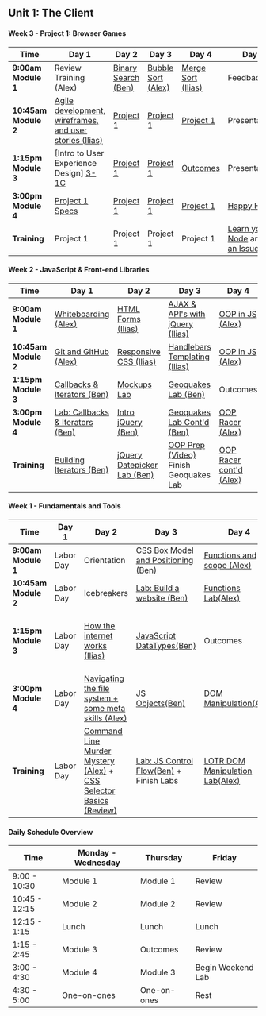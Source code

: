 <!--## Unit 4: Client-side Frameworks-->

<!--#### Week 12: Project 4-->

<!--Time | Day 1                                 | Day 2                                               | Day 3                                              | Day 4                                     | Day 5-->
<!------- | --------------------------------      | -------------------------------------               | ------------------------------------               | ----------------------------------------  | ------------------------------------->
<!--**9:30am** | [Scrum][12-1A] | [Scrum][12-2A] | [Scrum][12-3A] | [Project Work][12-4A] | [Sleep][12-5A]-->
<!--**9:45am** | [Project Work][12-1B] | [Project Work][12-2B] | [Project Work][12-3B] | [Project Work][12-4B] | [Sleep][12-5B]  -->
<!--**11am** |[Mock Interviews][12-1C] | [Mock Interviews][12-2C] | [Project Work][12-3C] | [Project Work][12-4C] | [Outcomes][12-5C]-->
<!--**1:30pm - 5pm** |[Project Work][12-1D] | [Project Work][12-2D] | [Project Work][12-3D] | [Presentations][12-4D] | 1:00 PM [Final Survey, Certificates, and Recap][12-5D]-->
<!--**Homework** |[Project Work][12-1E] | [Project Work][12-2E] | [Project Work][12-3E] | [Presentations][12-4E] | 4:00 PM[ Happy Hour][12-5E]-->

<!--[12-1A]: # " "-->
<!--[12-1B]: # " "-->
<!--[12-1C]: # " "-->
<!--[12-1D]: # " "-->
<!--[12-1E]: # " "-->

<!--[12-2A]: # " "-->
<!--[12-2B]: # " "-->
<!--[12-2C]: # " "-->
<!--[12-2D]: # " "-->
<!--[12-2E]: # " "-->

<!--[12-3A]: # " "-->
<!--[12-3B]: # " "-->
<!--[12-3C]: # " "-->
<!--[12-3D]: # " "-->
<!--[12-3E]: # " "-->

<!--[12-4A]: # " "-->
<!--[12-4B]: # " "-->
<!--[12-4C]: # " "-->
<!--[12-4D]: # " "-->
<!--[12-4E]: # " "-->

<!--[12-5A]: # " "-->
<!--[12-5B]: # " "-->
<!--[12-5C]: # " "-->
<!--[12-5D]: # " "-->
<!--[12-5E]: # " "-->

<!--#### Week 11: Decoupled Client / Server & More-->

<!--Time | Day 1                                 | Day 2                                               | Day 3                                              | Day 4                                     | Day 5-->
<!------- | --------------------------------      | -------------------------------------               | ------------------------------------               | ----------------------------------------  | ------------------------------------->
<!--**9:17am Module 1** | [Science Fair (Group)][11-1A] |[Rails API mode (Alex)][11-2A]  | [Lightning Talks][11-3C]  | [Project 4 Intro][11-5A] | Project 4 |-->
<!--**10:45am Module 2** | [ngAnimate (Ben)][11-1B] | [Rangular Lab (Alex)][11-2B] | [Lightning Talks][11-3C] | Planning | Outcomes |-->
<!--**1:30pm Module 3** | [Not-so-MEAN Express API (Ben)][11-1C] | [Gulp (Ilias)][11-2C] | [Lightning Talks][11-3C] | Approvals | Project 4 | [Approvals][11-5C] |-->
<!--**3:00pm Module 4** | [Not-so-MEAN Angular][11-1D] | [React (Ilias)][11-2D] | [Redux (Ilias)][11-3D] | Approvals | Project 4 | [Outcomes][11-5D] |-->
<!--**Homework** |  [Lightning Talks Prep][11-1E] | [Lightning Talks Prep][11-2E] | Project Ideation | Project 4 | Project 4 |-->

<!--#### Extra Lab for Auth in Angular: [angular-auth-satellizer](https://github.com/sf-wdi-gaia/angular-auth-satellizer) -->

<!--[11-1A]: # "Science Fair"-->
<!--[11-1B]: https://github.com/sf-wdi-gaia/angular-animations-intro "ngAnimate"-->
<!--[11-1C]: https://github.com/sf-wdi-gaia/express-flashcards-api "Not-so-MEAN Express API"-->
<!--[11-1D]: https://github.com/sf-wdi-gaia/animated-cards/tree/has-directive-method "Not-so-MEAN Angular"-->
<!--[11-1E]: # " "-->

<!--[11-2A]: https://github.com/sf-wdi-gaia/rails-api-lesson/blob/master/readme.md "Rails API mode"-->
<!--[11-2B]: https://github.com/sf-wdi-gaia/rails-api-lab "Rangular"-->
<!--[11-2C]: https://github.com/sf-wdi-gaia/gulp "Gulp"-->
<!--[11-2D]: https://github.com/sf-wdi-gaia/react "React"-->
<!--[11-2E]: # " "-->

<!--[11-3A]: # "Rangular Lesson"-->
<!--[11-3B]: # "Rangular Lab"-->
<!--[11-3C]: https://github.com/sf-wdi-gaia/lighting-talks "Lighting Talks"-->
<!--[11-3D]: https://github.com/sf-wdi-gaia/redux "Redux"-->
<!--[11-3E]: # " "-->

<!--[11-4A]: # " "-->
<!--[11-4B]: # " "-->
<!--[11-4C]: # "Project 4"-->
<!--[11-4D]: # " "-->
<!--[11-4E]: # " "-->

<!--[11-5A]: https://github.com/sf-wdi-gaia/project-4 " "-->
<!--[11-5B]: # " "-->
<!--[11-5C]: # " "-->
<!--[11-5D]: # " "-->
<!--[11-5E]: # " "-->

<!--#### Week 10: Angular-->

<!--Time | Day 1                           | Day 2                                               | Day 3                                              | Day 4                                     | Day 5-->
<!------- | --------------------------------      | -------------------------------------               | ------------------------------------               | ----------------------------------------  | ------------------------------------->
<!--**9:17am Module 1** | July 4th | [Intro to Angular (Ilias)][10-1A] | [Angular Hangman (Ilias)][10-2A] | [Routing (Ben)][10-3A] | [Firebase (Ilias)][10-5A] |-->
<!--**10:45am Module 2** | July 4th |[Angular LAB (Ilias)][10-1B] | [Angular Hangman (Ilias)][10-2B] | [Wine App (Ben)][10-3B] | [Outcomes][10-5B]-->
<!--**1:30pm Module 3** | July 4th |[Directives Lesson (Ben)][10-1C] | [$http and promises (Alex)][10-2C] | [$resource (Alex)][10-3C] | [Review][10-5C]-->
<!--**3:00pm Module 4** | July 4th |[Directives Lab (Ben)][10-1D] | [$http LAB (Alex)][10-2D] | [Refactor Wine App (Alex)][10-3D] | [Rapid Prototyping][10-5D]-->
<!--**Homework** | July 4th |[Finish Labs][10-1E] | ui-router vs ngRoute readings: [#1][10-2E] + [#2][10-2F] + [#3][10-2G] | [Finish Labs][10-3E] | [Rapid Prototyping][10-5E] and [Lightning Talk Research][10-5F]-->

<!--[10-1A]: https://github.com/sf-wdi-gaia/angular-intro "Intro to Angular"-->
<!--[10-1B]: https://github.com/sf-wdi-gaia/angular-intro "Intro to Angular Lab"-->
<!--[10-1C]: https://github.com/sf-wdi-gaia/angular-directives-lesson "Directives Lesson"-->
<!--[10-1D]: https://github.com/sf-wdi-gaia/angular-directives-lab "Directives Lab"-->
<!--[10-1E]: # "Homework"-->

<!--[10-2A]: https://github.com/sf-wdi-gaia/ng-hangman "Angular Hangman"-->
<!--[10-2B]: https://github.com/sf-wdi-gaia/ng-hangman "Angular Hangman"-->
<!--[10-2C]: https://github.com/sf-wdi-gaia/http-workshop "$http and promises"-->
<!--[10-2D]: https://github.com/sf-wdi-gaia/http-lab "$http lab"-->
<!--[10-2E]: http://stackoverflow.com/questions/21023763/angularjs-difference-between-angular-route-and-angular-ui-router "ui-router vs ngRoute"-->
<!--[10-2F]: https://prezi.com/dfwwmbkk2-ac/ng-route-vs-ui-router/ "ui-router vs ngRoute"-->
<!--[10-2G]: http://www.amasik.com/angularjs-ngroute-vs-ui-router/ "ui-router vs ngRoute"-->

<!--[10-3A]: https://github.com/sf-wdi-gaia/angular_routing_lab "Routing"-->
<!--[10-3B]: https://github.com/sf-wdi-gaia/angular_routing_lab "Wine App"-->
<!--[10-3C]: https://github.com/sf-wdi-gaia/angular-resource "ngResource"-->
<!--[10-3D]: # "Book App"-->
<!--[10-3E]: # "reading"-->

<!--[10-4A]: # "MEAN Stack"-->
<!--[10-4B]: # "MEAN ToDo"-->
<!--[10-4C]: # "Animations"-->
<!--[10-4D]: # "Firebase"-->
<!--[10-4E]: # "Animations Readme"-->

<!--[10-5A]: https://github.com/sf-wdi-gaia/ng-firebase "Firebase"-->
<!--[10-5B]: # "Outcomes" -->
<!--[10-5C]: https://github.com/sf-wdi-gaia/questions-in-a-hat/blob/master/week-10.md "Review / Questions in a Hat"-->
<!--[10-5D]: https://github.com/sf-wdi-gaia/rapid-prototype/blob/master/readme.md "Rapid Prototyping"-->
<!--[10-5E]: https://github.com/sf-wdi-gaia/rapid-prototype/blob/master/readme.md "Rapid Prototype Weekend Lab"-->
<!--[10-5F]: https://github.com/sf-wdi-gaia/lighting-talks "Lightning Talk Research"-->

<!--## Unit 3: Ruby on Rails-->

<!--#### Week 9: Rails Group Projects-->

<!--Time | Day 1                                 | Day 2                                               | Day 3                                              | Day 4                                     | Day 5-->
<!------- | --------------------------------      | -------------------------------------               | ------------------------------------               | ----------------------------------------  | ------------------------------------->
<!--**9:30am Module 1** | Project 3 | CS Topics: [String Matching][9-1A] (Alex) | CS Topics: [String Matching Pt 2][9-1A] (Alex) | CS Topics: [Auth Math Concepts][9-4B] (Ben) | [Project 3 Wrap-up][9-5A]-->
<!--**10:30am Module 2** | Project 3 | Project 3 | Project 3 | Project 3 | [Project 3 Presentations][9-5B] / 11:30 Outcomes | -->
<!--**1:30pm Module 3** | [Unit Testing with rspec-rails][9-1C] (Brianna) | Project 3 | Project 3 | Project 3 | [Presentations][9-5C] |-->
<!--**3:00pm Module 4** | Project 3 | Project 3 | Project 3 | Project 3 | [][9-5C] |-->
<!--**Homework** | Project 3 | Project 3 | Project 3 | Project 3 | [Look over the Angular Documentation][9-5E] + [Check out this blog][9-5F] + [Check out this Lab][9-5G]-->

<!--[9-1A]: https://github.com/sf-wdi-gaia/string-matching "String Sorting"-->
<!--[9-1C]: https://github.com/sf-wdi-gaia/rspec-rails-testing "Unit Testing with rspec-rails"-->
<!--[9-2A]: w09/d02/m1-linked-lists/ "Linked Lists"-->
<!--[9-3A]: w09/d03/m1-trees "Trees"-->
<!--[9-4A]: w09/d03/m2-dfs-bfs "Searching Trees"-->
<!--[9-4B]: https://github.com/sf-wdi-gaia/russian-postal-system-puzzle "Russian Postal Puzzle"-->
<!--[9-5A]: # "Project 3 Finishing Touches"-->
<!--[9-5B]: # "Project 3 Presentations"-->
<!--[9-5C]: # "Outcomes"-->
<!--[9-5E]: https://docs.angularjs.org/guide/introduction "Angular Reading"-->
<!--[9-5F]: http://stephanebegaudeau.tumblr.com/post/48776908163/everything-you-need-to-understand-to-start-with-->
<!--[9-5G]: https://github.com/sf-wdi-gaia/intro_angular_challenges-->

<!--#### Week 8 - Project Vagabond-->

<!--Time | Day 1                                      | Day 2                                | Day 3                                      | Day 4                                      | Day 5-->
<!------- |--------------------------------    | ------------------------------ | ---------------------------------  | ---------------------------------   | ------------------------------------->
<!--**9:30am Module 1** | [Team-Client Meeting][8-1A] | [Stack and Queues (Brianna)][8-2A]  | [Linked Lists (Ben)][8-3A] |[ Trees (Brianna)][8-4A] | Presentations-->
<!-- **10:45am Module 2** | Project Vagabond | Project Vagabond  | Project Vagabond | Project Vagabond | Outcomes-->
<!--**1:30pm Module 3** |Project Vagabond| Project Vagabond | Project Vagabond | Project Vagabond |  Project 3 Pitches-->
<!--**3:00pm Module 4** | Project Vagabond |  Project Vagabond |  Project Vagabond |  Project Vagabond | Project 3 Approvals-->
<!--**Homework** | Project Vagabond | Project Vagabond | Project Vagabond | [Prepare Project 3 Pitch][8-4E] | [Project 3][8-5E]-->

<!--[8-1A]: https://github.com/sf-wdi-gaia/project-vagabond "Project Vagabond"-->

<!--[8-2A]: https://github.com/sf-wdi-gaia/stacks-and-queues "Stacks and Queues"-->

<!--[8-3A]: https://github.com/sf-wdi-gaia/linked-lists "Linked Lists"-->

<!--[8-4A]: https://github.com/sf-wdi-gaia/trees "Trees"-->

<!--[8-4E]: https://github.com/sf-wdi-gaia/project-03/blob/master/lightning-pitch.md "Project 3 Pitch"-->

<!--[8-5E]: https://github.com/sf-wdi-gaia/project-03 "Project 3"-->


<!--#### Week 7 - Ruby on Rails-->

<!-- Time | Day 1 |   Day 2   | Day 3   | Day 4 | Day  5  |-->
<!------- | -------- | --------------------------------                         | ------------------------------------                  | ------------------------------------     | ---------------------------------------   |-->
<!-- **9:17am Module 1** | [Ruby Pair Exercises (Alex)][7-1A]  | [Intro to Rails (Alex)][7-2A] | [Asset Pipeline Poem (Ben)][7-3A] | [Auth (Ilias)][7-4A]  |[Review (Alex)][7-5A]               |-->
<!-- **10:45am Module 2** | [OOP Wheel of Fortune (Alex)][7-1B]    | [Controllers and Routes (Alex)][7-2B] | [Rails Bog App (Ben)][7-3B] | [Auth Lab (Ilias)][7-4B]       | [Outcomes (Neda)][7-5B]    |-->
<!-- **1:30pm Module 3** | [Rspec and TDD (Ilias)][7-1C]   |  [Layouts and Partials (Ben)][7-2C]| [Validations and Errors (Ilias)][7-3C] | [Many to Many (Ben)][7-4C] |  [ Questions in a Hat (Ilias)][7-5C]   |-->
<!--**3:00pm Module 4** | [Rspec and TDD Lab (Ilias)][7-1D]     | [Rock n Rails (Ben)][7-2D] | [Validations and Errors Lab (Ilias)][7-3D] | [Many to Many (Ben)][7-4D] |  [Library App Weekend Lab (Annabelle)][7-5D]    |-->
<!--**Homework** | Finish Labs |  Finish Labs | Finish Labs + [Video: How not to store passwords](https://www.youtube.com/watch?v=8ZtInClXe1Q) |  Finish Labs | [Library App Weekend Lab (Annabelle)][7-5E] |-->


<!--[7-1A]:  https://github.com/sf-wdi-gaia/ruby-drills "Ruby Pair Exercises"-->
<!--[7-1B]:  https://github.com/sf-wdi-gaia/wheel_of_fortune "OOP Wheel of Fortune" -->
<!--[7-1C]: https://github.com/sf-wdi-gaia/rspec "Rspec and TDD Lesson"-->
<!--[7-1D]: https://github.com/sf-wdi-gaia/rspec "Rspec and TDD Lab"-->
<!--[7-1E]: # "Finish Labs"-->

<!--[7-2A]: https://github.com/sf-wdi-gaia/intro-to-rails "Intro to Rails"-->
<!--[7-2B]: https://github.com/sf-wdi-gaia/rails-controllers-and-routes "Controllers & Routes"-->
<!--[7-2C]: https://github.com/sf-wdi-gaia/rails-layouts-and-partials "Layouts & Partials"-->
<!--[7-2D]: https://github.com/sf-wdi-gaia/rock-n-rails "Rock n Rails"-->
<!--[7-2E]: https://github.com/sf-wdi-gaia/rock-n-rails "Rock n Rails"-->

<!--[7-3A]: https://github.com/sf-wdi-gaia/asset-pipeline-poem "Asset Pipeline"-->
<!--[7-3B]: https://github.com/sf-wdi-gaia/rails-bog-app "Bog App"-->
<!--[7-3C]: https://github.com/sf-wdi-gaia/rails-validations-errors "Validations and Errors"-->
<!--[7-3D]: https://github.com/sf-wdi-gaia/rails-validations-errors-lab "Validations and Errors Lab"-->
<!--[7-3E]: # "Finish Labs"-->

<!--[7-4A]: https://github.com/sf-wdi-gaia/rails-auth "Auth"-->
<!--[7-4B]: https://github.com/sf-wdi-gaia/rails-auth "More Auth"-->
<!--[7-4C]: https://github.com/sf-wdi-gaia/rails-many-to-many "Many to Many"-->
<!--[7-4D]: https://github.com/sf-wdi-gaia/rails-many-to-many "Many to Many"-->
<!--[7-4E]: # "Finish Labs"-->

<!--[7-5A]: # "Review"-->
<!--[7-5B]: # "Outcomes"-->
<!--[7-5C]: https://github.com/sf-wdi-gaia/questions-in-a-hat/blob/master/week-07.md "Questions in a Hat"-->
<!--[7-5D]: https://github.com/sf-wdi-gaia/library-app "Library App"-->
<!--[7-5E]: https://github.com/sf-wdi-gaia/library-app "Library App"-->

<!--## Unit 2: RESTful Applications-->

<!--#### Week 6 - Sinatra Single-Resource App-->

<!-- Time | Day 1 |   Day 2   | Day 3   | Day 4 | Day  5  |-->
<!------- | -------- | --------------------------------                         | ------------------------------------                  | ------------------------------------     | ---------------------------------------   |-->
<!-- **9:30am Module 1** | [Sinatra Relationships (Ben)][6-1A]  | [Username Generator (Ilias)][6-2A] | [Go Fish game (Alex)][6-3A] | Project 2  |      [Project 2 Presentations][6-5A]      |-->
<!-- **10:45am Module 2** | Project 2    | Project 2  | Project 2  | Project 2      | Outcomes     |-->
<!-- **1:30pm Module 3** |  Project 2    |   Project 2  |  Project 2   |  Project 2   | Project 2 Presentations  |-->
<!--**3:00pm Module 4** |  Project 2     | Project 2   |  Project 2   | Project 2 |  Happy Hour   |-->
<!--**Homework** | Homework | Homework | Homework | Homework |  [Rails for Zombies (spend ~2  hours)](http://railsforzombies.org/levels/1) |-->


<!--[6-1A]: https://github.com/sf-wdi-gaia/sinatra-relationships-lab "Sinatra Relationships"-->
<!--[6-2A]: https://github.com/sf-wdi-gaia/username-generator "Username Generator"-->
<!--[6-3A]: https://github.com/sf-wdi-gaia/go-fish-card-game "Go Fish Game"-->
<!--[6-5A]: https://github.com/sf-wdi-gaia/student-projects/blob/master/second-projects.md "second projects"-->


<!--Extra Resources:-->

<!--* [Deploy to Heroku](https://gist.github.com/awhit012/bd544c8c252434d1fe6fe01cbfa252d6)-->
<!--* [Method Organization in Sinatra](https://github.com/sf-wdi-gaia/sinatra-helper-methods)-->
<!--* [Debugging Ruby Applications](https://github.com/sf-wdi-gaia/debugging-ruby-applications)-->
<!--* [Seeding a Sinatra App](https://github.com/sf-wdi-gaia/sinatra-app-seed/blob/master/readme.md)-->
<!--* [Front-end Assets](https://github.com/sf-wdi-gaia/front-end-assets/blob/master/readme.md)-->

<!--#### Week 5 - Ruby and Sinatra-->

<!--Time | Day 0 | Day 1 | Day 2 | Day 3 | Day 4-->
<!------| -------------------------------- | ------------------------------------ | ------------------------------------ | --------------------------------------- | ------------------------------------->
<!--**9:17am Module 1** |Memorial Day | [Intro to Ruby (Alex)][5-1A] | [OOP Ruby (Ilias)][5-2A] |  [ActiveRecord Models (Ilias)][5-3A]       | [Review (Alex)][5-4A]-->
<!--**10:45am Module 2** | Memorial Day |  [Intro to Ruby Lab (Alex)][5-1B] | [OOP Ruby Lab (Ilias)][5-2B]   |    [ActiveRecord Models Lab (Ilias)][5-3B]     | Outcomes-->
<!--**1:30pm Module 3** | Memorial Day |  [Sinatra View Templating (Ben)][5-1C]| [Data Modeling (Alex)][5-2C] | [ActiveRecord (Ben)][5-3C]       | [Questions in a Hat (Ilias)][5-4C]-->
<!--**3:00pm Module 4** | Memorial Day |[Sinatra Controllers + Routes (Ben)][5-1D]  | [SQL (Alex)][5-2D]   |     [ActiveRecord Lab][5-3D]  | [Sinatra Project][5-4D]-->
<!--**Homework** | Memorial Day | [Sinatra Code Study + Ruby Grandma Exercise (Alex)][5-1E]  | [Carmen Sandiego Lab][5-2E]  | [Start Sinatra Project][5-3E]      | [Sinatra Project ][5-4E]-->

<!--[5-1A]: https://github.com/sf-wdi-gaia/intro-ruby "Intro to Ruby"-->
<!--[5-1B]: https://github.com/sf-wdi-gaia/ruby-koans "Intro to Ruby Lab"-->
<!--[5-1C]: https://github.com/sf-wdi-gaia/intro-sinatra "Sinatra Setup + Layouts & Templating"-->
<!--[5-1D]: https://github.com/sf-wdi-gaia/sinatra-controllers-and-routes "Controllers & RESTful Routing"-->
<!--[5-1E]: https://github.com/sf-wdi-gaia/deaf-grandma  "Sinatra Code Study + Ruby Grandma Exercise"-->

<!--[5-2A]: https://github.com/sf-wdi-gaia/ruby-oop "Ruby OOP Lesson"-->
<!--[5-2B]: https://github.com/sf-wdi-gaia/monkey-oop "Ruby OOP Lab"-->
<!--[5-2C]: https://github.com/sf-wdi-gaia/data-modeling "Relational Data Modeling"-->
<!--[5-2D]: https://github.com/sf-wdi-gaia/sql "SQL Select Lab"-->
<!--[5-2E]: https://github.com/sf-wdi-gaia/sql-carmen-sandiego "SQL"-->

<!--[5-3A]: https://github.com/sf-wdi-gaia/active-record-models "Building Models with ActiveRecord and Migrations"-->
<!--[5-3B]: https://github.com/sf-wdi-gaia/modeling-tunr "Models and Migrations Lab"-->
<!--[5-3C]: https://github.com/sf-wdi-gaia/active-record-methods-finders "ActiveRecord Methods and Finders"-->
<!--[5-3D]: https://github.com/sf-wdi-gaia/active-record-pizza-lab "ActiveRecord Finders lab"-->
<!--[5-3E]: https://github.com/sf-wdi-gaia/project-2 "Sinatra Project"-->

<!--[5-4A]: # "Review"-->
<!--[5-4B]: # "Outcomes"-->
<!--[5-4C]: # "Questions in a Hat"-->
<!--[5-4D]: #  "Weekend Sinatra app"-->
<!--[5-4E]: #  "Weekend Sinatra app"-->

<!--#### Week 4 - Node and Express-->

<!--Time | Day 1                                    | Day 2                                 | Day 3                                | Day 4                                    | Day 5-->
<!------- | --------------------------------         | ------------------------------------- | ------------------------------------ | ---------------------------------------- | ------------------------------------->
<!--**9:17am Module 1** | [Intro to Node.js (Ilias)][4-1A]         | [Intro to Mongo (Alex)][4-2A]             | [Views in Express (Ben)][4-3A]    | [Tune.ly][4-4A]               | [Review (Ben)][4-5A]-->
<!--**10:45am Module 2** |  [Intro to Express (Ilias)][4-1B]         | [Intro to Mongoose (Alex)][4-2B]              |    [Lab: Views in Express (Ben)][4-3B]   | [Tune.ly][4-4B]        | [Outcomes][4-5B]-->
<!--**1:30pm Module 3** | [Building Express routes part 1 (Ben)][4-1C]                        | [Data Organization in Mongo (Ilias)][4-2C] |[Lab: ToDo List App (Alex)][4-3C] | [Tune.ly][4-4C]     | [Questions in a Hat (Ilias)][4-5C]-->
<!--**3:00pm Module 4** | [Building Express Routes part 2 (Ben)][4-1D]                  | [Lab: Full Stack JavaScript (Ilias)][4-2D]|   [ Ajax OOP Refactor Lab (Alex)][4-3D]      | [Tune.ly][4-4D]       | [Personal API Lab (Alex)][4-4E]-->
<!--**Homework** | [More Express Routes][4-1E] | [Lab: Mongo][4-2E]   |   [Finish Labs][4-3B]   | No Homework! You earned a break! Go Warriors! | Finish Lab + [First 3 Chapters of Why's Guide][4-5E]-->


<!--[4-1A]: https://github.com/sf-wdi-gaia/nodejs "Intro to Node.js"-->
<!--[4-1B]: https://github.com/sf-wdi-gaia/express "Intro to Express.js"-->
<!--[4-1C]: https://github.com/sf-wdi-gaia/express-routing-lesson "Building Express Routes part 1"-->
<!--[4-1D]: https://github.com/sf-wdi-gaia/express-routing-lab "Building Express Routes part 2"-->
<!--[4-1E]: https://github.com/sf-wdi-gaia/more-express-routes "More Express Routes"-->

<!--[4-2A]: https://github.com/sf-wdi-gaia/mongo-intro "Intro to Node with Mongo"-->
<!--[4-2B]: https://github.com/sf-wdi-gaia/intro-mongoose "Mongo-backed models with Mongoose"-->
<!--[4-2C]: https://github.com/sf-wdi-gaia/mongo-structured-data "Data Organization in Mongo"-->
<!--[4-2D]: https://github.com/sf-wdi-gaia/mongoose-books-app "Full Stack JavaScript Lab"-->
<!--[4-2E]: #  "Connecting Express Routes to Mongo Lab"-->

<!--[4-3A]: https://github.com/sf-wdi-gaia/express-views-lesson "Views in Express Lesson"-->
<!--[4-3B]: https://github.com/sf-wdi-gaia/express-views-lab "Views in Express Lab"-->
<!--[4-3C]: https://github.com/sf-wdi-gaia/test-driven-todo-api "Todo Lab, Part 1"-->
<!--[4-3D]: https://github.com/sf-wdi-gaia/ajax-oop-refactor-lab "AJAX Lesson"-->
<!--[4-3E]: # "Todo Lab, Part 2"-->

<!--[4-4A]: https://github.com/sf-wdi-gaia/tunely "Tunely"-->
<!--[4-4B]: https://github.com/sf-wdi-gaia/tunely "Tunely"-->
<!--[4-4C]: https://github.com/sf-wdi-gaia/tunely "Tunely"-->
<!--[4-4D]: https://github.com/sf-wdi-gaia/tunely "Tunely"-->
<!--[4-4E]: https://github.com/sf-wdi-gaia/express-personal-api "Tunely"-->

<!--[4-5A]: # "Review"-->
<!--[4-5B]: # "Outcomes"-->
<!--[4-5C]: https://github.com/sf-wdi-gaia/questions-in-a-hat/blob/master/week-04.md "Questions in a Hat"-->
<!--[4-5D]: # "Personal API Weekend Lab"-->
<!--[4-5E]: http://poignant.guide/book/chapter-1 "Personal API Weekend Lab"-->



## Unit 1: The Client

#### Week 3 - Project 1:  Browser Games

Time | Day 1                                      | Day 2                                | Day 3                                      | Day 4                                      | Day 5
----- |--------------------------------    | ------------------------------ | ---------------------------------  | ---------------------------------   | -----------------------------------
**9:00am Module 1** | Review Training (Alex)| [Binary Search (Ben)][3-2A]  | [Bubble Sort (Alex)][3-3A] |[ Merge Sort (Ilias)][3-4A] | Feedback
 **10:45am Module 2** |[Agile development, wireframes, and user stories (Ilias)][3-1B]| [Project 1][3-2B]  | [Project 1][3-3B] | [Project 1][3-4B]| Presentations
**1:15pm Module 3** |[Intro to User Experience Design] [3-1C]| [Project 1][3-2C]  | [Project 1][3-3C] | [Outcomes][3-4C] |  Presentations
**3:00pm Module 4** | [Project 1 Specs][3-1D] |  [Project 1][3-2D]|  [Project 1][3-3D]|  [Project 1][3-4D]| [Happy Hour][3-5D]
**Training** | Project 1 | Project 1 | Project 1 | Project 1 | [Learn you Node][3-5E] and [Fix an Issue][3-5F]

[3-1A]: # "Review Training"
[3-1B]: https://github.com/sf-wdi-gaia/software-development-best-practices "Agile development, wireframes, and user stories"
<!-- https://github.com/sf-wdi-gaia/sass-intro "SASS Lesson" -->

[3-1C]: # "Intro to User Experience Design"
[3-1D]: https://github.com/sf-wdi-gaia/project-1 "Project 1 Specs"

[3-2A]: https://github.com/sf-wdi-gaia/binary-search "Binary Search"
[3-2B]: # "Project 1"
[3-2C]: # "Project 1"
[3-2D]: # "Project 1"

[3-3A]: https://github.com/sf-wdi-gaia/bubble-sort "Bubble Sort"
[3-3B]: # "Project 1"
[3-3C]: # "Project 1"
[3-3D]: # "Project 1"

[3-4A]: https://github.com/sf-wdi-gaia/merge-sort "Merge Sort"
[3-4B]: # "Project 1"
[3-4C]: # "Outcomes"
[3-4D]: # "Project 1"

[3-5A]: # "Presentations"
[3-5B]: # "Presentations"
[3-5C]: # "Review"
[3-5D]: # "Happy Hour"
[3-5E]: https://github.com/workshopper/learnyounode "Learn you Node"
[3-5F]: https://github.com/sf-wdi-gaia/create-an-issue-project1 "Fix an issue"

#### Week 2 - JavaScript & Front-end Libraries

Time |Day 1                                      | Day 2                                | Day 3                                      | Day 4                                      | Day 5
----- |--------------------------------           | ------------------------------------ | ------------------------------------       | ---------------------------------------    | -----------------------------------
 **9:00am Module 1** | [Whiteboarding (Alex)][2-1A] |      [HTML Forms (Ilias)][2-2A]                |  [AJAX & API's with jQuery (Ilias)][2-3A]   |  [OOP in JS (Alex)][2-4A]     | [Assesment (Ilias)][2-5A]
 **10:45am Module 2** |[Git and GitHub (Alex)][2-1B]      |   [Responsive CSS (Ilias)][2-2B]  |    [Handlebars Templating (Ilias)][2-3B]  |    [OOP in JS (Alex)][2-4B]    | Review (Ilias)
**1:15pm Module 3** |[Callbacks & Iterators (Ben)][2-1C]         |   [Mockups Lab][2-2C] |    [Geoquakes Lab (Ben)][2-3C]     |  Outcomes     | Culture Building (Alex)
**3:00pm Module 4** | [Lab: Callbacks & Iterators (Ben)][2-1D]    |   [Intro jQuery (Ben)][2-2D]  | [Geoquakes Lab Cont'd (Ben)][2-3C] |  [OOP Racer (Alex)][2-4C]  | [Project 0 Intro (Alex)][2-5C]
**Training** |[Building Iterators (Ben)][2-1E] | [jQuery Datepicker Lab (Ben)][2-2E]  |  [OOP Prep (Video)][2-3E]  Finish Geoquakes Lab | [OOP Racer cont'd (Alex)][2-4C] | [Project 0 prework (Alex)][2-5E]

[2-1A]: # "Whiteboarding"
<!-- https://github.com/sf-wdi-gaia/git-and-github "Git and GitHub Branching and Pages" -->

[2-1B]: https://github.com/awhit012/gh-lab "Git and GitHub lab"
[2-1C]: https://github.com/sf-wdi-gaia/js-callbacks-iterators "Callbacks & Iterators"
[2-1D]: https://github.com/sf-wdi-gaia/js-callbacks-iterators "Callbacks & Iterators Lab"
[2-1E]: https://github.com/sf-wdi-gaia/js-building-iterators-lab "Building Iterators"

[2-2A]: https://github.com/sf-wdi-gaia/html-forms "HTML Forms"
[2-2B]:  # "Responsive CSS"
<!-- https://github.com/sf-wdi-gaia/css-responsive-design-and-flexbox  -->

[2-2C]: # "Mockups Lab"
<!-- https://github.com/sf-wdi-gaia/bootstrap "Intro to Bootstrap" -->

[2-2D]: # "Intro jQuery"
<!-- https://github.com/sf-wdi-gaia/jquery-and-browser-storage "jQuery and Browser Storage" -->

[2-2E]: https://github.com/sf-wdi-gaia/jquery-datepicker-lab "jQuery Datepicker Lab"

[2-3A]: https://github.com/sf-wdi-gaia/ajax-with-jquery "AJAX & APIs with jQuery"
[2-3B]: https://github.com/sf-wdi-gaia/handlebars "Handlebars Templating"
[2-3C]: https://github.com/sf-wdi-gaia/geoquakes "Geoquakes Lab"
[2-3D]: https://github.com/sf-wdi-gaia/geoquakes "Geoquakes Lab"
[2-3E]: https://www.youtube.com/watch?v=SS-9y0H3Si8 "OOP Prep"

[2-4A]: https://github.com/sf-wdi-gaia/js-oop-flower-power "OOP Lesson"
[2-4B]: # "Flower Power OOP Lab"
[2-4C]: # "OOP Concepts"
<!-- https://github.com/sf-wdi-gaia/oop-concepts  -->

[2-4D]: # "OOP Concepts"
[2-4E]: # "OOP Refactor (cont'd)"

[2-5A]: # "Review"
[2-5B]: # "Questions in a Hat"
<!-- https://github.com/sf-wdi-gaia/questions-in-a-hat/blob/master/week-02.md -->

[2-5C]: # "Review"
[2-5D]: # "Create an Issue"
[2-5E]: # "Fix an Issue"
<!-- https://github.com/sf-wdi-gaia/create-an-issue/blob/master/readme.md#this-weekends-assignment -->


#### Week 1 - Fundamentals and Tools

 Time | Day 1 |                     Day 2                                       | Day 3                                                         | Day 4                                                | Day  5                                    |
----- | -------- | --------------------------------                         | ------------------------------------                  | ------------------------------------     | ---------------------------------------   |
 **9:00am Module 1** | Labor Day |  Orientation                 |  [CSS Box Model and Positioning (Ben)][1-2A]    | [Functions and scope (Alex)][1-3C]  | Assessment
 **10:45am Module 2** | Labor Day |   Icebreakers               |  [Lab: Build a website (Ben)][1-2B]  |  [Functions Lab(Alex)][1-3D] | Review  
 **1:15pm Module 3** | Labor Day  |  [How the internet works (Ilias)][1-1C]  |   [JavaScript DataTypes(Ben)][1-2C] | Outcomes  | [Debugging JS + Chrome Dev Tools(Ben)][1-4A], [pt 2][1-4B]
**3:00pm Module 4** | Labor Day | [Navigating the file system + some meta skills (Alex)][1-1D]  |   [JS Objects(Ben)][1-2D] |  [DOM Manipulation(Alex)][1-4C]  | [Weekend Lab: JS Racer (Alex) ][1-4E]       
**Training**                | Labor Day | [Command Line Murder Mystery (Alex)][1-1E] + [CSS Selector Basics (Review)][1-1F] |  [Lab: JS Control Flow(Ben)][1-2E]  + Finish Labs   | [LOTR DOM Manipulation Lab(Alex)][1-4D]  | JS Racer

[1-1C]: https://github.com/sf-wdi-gaia/how-the-internet-works "How the Internet Works"
[1-1D]: https://github.com/sf-wdi-gaia/Terminal-Basics-Navigating-the-Filesystem/blob/master/readme.md "Navigating the File System"
[1-1E]: https://github.com/sf-wdi-gaia/clmystery "Lab: Command Line"
[1-1F]: https://github.com/sf-wdi-gaia/css-selector-basics "CSS Selector Basics"

[1-2A]: https://github.com/sf-wdi-gaia/css-box-model-and-positioning "Box Model and Positioning"
[1-2B]: https://github.com/sf-wdi-gaia/site-replication-css-lab "Lab: Build a website"
[1-2C]: https://github.com/sf-wdi-gaia/js-data-types "Data types, Variables and Arrays"
[1-2D]: https://github.com/sf-wdi-gaia/js-objects "JavaScript Objects"
[1-2E]: https://github.com/sf-wdi-gaia/control-flow "Mastering Control Flow"

[1-3C]: https://github.com/sf-wdi-gaia/js-functions "Functions and Scope"
[1-3D]: https://github.com/sf-wdi-gaia/js-functions-lab "Lab: JavaScript functions"
[1-3E]: https://vimeo.com/36579366 "Inventing on Principle, Bret Victor"

[1-4A]: https://github.com/sf-wdi-gaia/chrome-dev-tools "Chrome Dev Tools"
[1-4B]: https://github.com/sf-wdi-gaia/debugging-javascript.git "Debugging with Chrome Dev Tools"
[1-4C]: https://github.com/sf-wdi-gaia/dom-manipulation-and-events "DOM Manipulation & Events"
[1-4D]: https://github.com/sf-wdi-gaia/dom-manipulation-lotr-lab "Lab: DOM Manipulation LoTR"
[1-4E]: https://github.com/sf-wdi-gaia/js-racer "Weekend Lab: JS Racer"
[1-4F]: https://github.com/sf-wdi-gaia/questions-in-a-hat/blob/master/week-01.md "questions in a hat"

[1-3E]: https://vimeo.com/36579366 "Inventing on Principle, Bret Victor"

#### Daily Schedule Overview

Time | Monday - Wednesday  | Thursday | Friday
----- | ------------------ | ----- | ----
9:00 - 10:30  | Module 1   | Module 1     | Review
10:45 - 12:15| Module 2   | Module 2     | Review
12:15 - 1:15 | Lunch         | Lunch          | Lunch
1:15 - 2:45 | Module 3      | Outcomes   | Review
3:00 - 4:30 | Module 4      | Module 3     | Begin Weekend Lab
4:30 - 5:00 | One-on-ones   | One-on-ones | Rest
